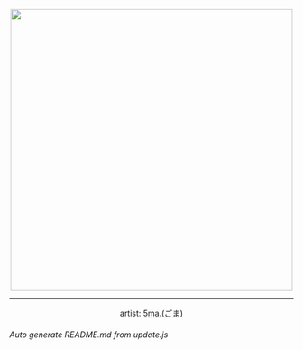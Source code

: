 
<p align="center">
  <img width="500" src="https://nekos.best/api/v2/neko/0608.png">
  <hr/>
  <center>
    artist: <a href="https://www.pixiv.net/en/artworks/95468962">5ma.(ごま)</a>
  </center>
</p>


###### Auto generate README.md from update.js

